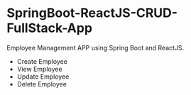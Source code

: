 # SpringBoot-ReactJS-CRUD-FullStack-App

Employee Management APP using Spring Boot and ReactJS.
  - Create Employee
  - View Employee
  - Update Employee
  - Delete Employee

